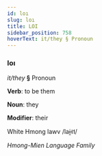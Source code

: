 ```yaml
---
id: loı
slug: loı
title: LOI
sidebar_position: 758
hoverText: it/they § Pronoun
---
```


### loı

*it/they* **§** Pronoun

**Verb**: to be them

**Noun**: they

**Modifier**: their

White Hmong lawv /laɨ̯˧˦/

*Hmong-Mien Language Family*